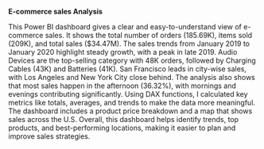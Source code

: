 **E-commerce sales Analysis**

This Power BI dashboard gives a clear and easy-to-understand view of e-commerce sales. It shows the total number of orders (185.69K), items sold (209K), and total sales ($34.47M). 
The sales trends from January 2019 to January 2020 highlight steady growth, with a peak in late 2019. Audio Devices are the top-selling category with 48K orders, followed by Charging Cables (43K) and Batteries (41K).
San Francisco leads in city-wise sales, with Los Angeles and New York City close behind.
The analysis also shows that most sales happen in the afternoon (36.32%), with mornings and evenings contributing significantly. Using DAX functions, I calculated key metrics like totals, averages, and trends to make the data more meaningful. 
The dashboard includes a product price breakdown and a map that shows sales across the U.S. Overall, this dashboard helps identify trends, top products, and best-performing locations, making it easier to plan and improve sales strategies.
